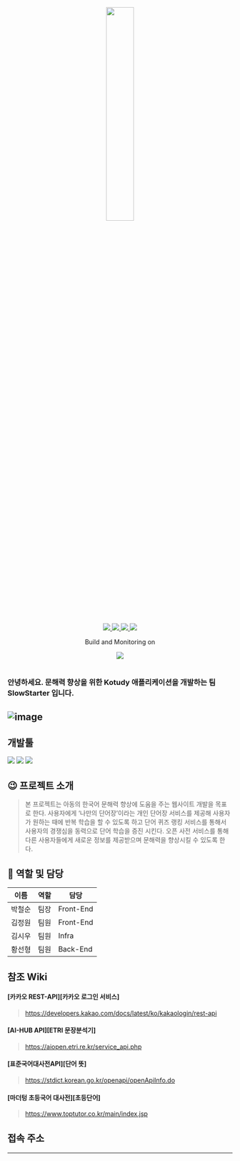 <p align=center><img width="35%" src="https://user-images.githubusercontent.com/28853329/183432749-5acff973-a5be-4bf2-ac68-86d3ddd5b123.png"/><p/>
<p align=center>
<a href="https://www.npmjs.com/">
  <img src="https://img.shields.io/badge/build-pending-yellow?style=flat-square">
</a>
<a href="https://www.npmjs.com/">
<img src="https://img.shields.io/badge/npm-v8.1.2-blue?style=flat-square">
</a>
<a href="https://nextjs.org/">
<img src="https://img.shields.io/badge/next.js-v12.1.0-blue?style=flat-square">
</a>
<a href="https://nodejs.org/">
<img src="https://img.shields.io/badge/node.js-v16.13.2-blue?style=flat-square">
</a>
</p>
<p align=center>
Build and Monitoring on
</p>
<p align=center>
<a href="https://accordions.co.kr/">
<img src="https://user-images.githubusercontent.com/28720642/179758210-c724957e-c2a9-4c14-93da-973cb66bc774.png">
</a>
  </p>
  

# 
###               안녕하세요. 문해력 향상을 위한 Kotudy 애플리케이션을 개발하는 팀 SlowStarter 입니다.
## ![image](https://user-images.githubusercontent.com/28853329/179004765-6ae17bcc-0a17-4bbd-a41a-0cd60d7b24b7.png)
## 개발툴
<p>
<a>
<img src="https://img.shields.io/badge/VScode-FFCA28?style=for-the-badge&logo=appveyor"/>
  </a>
  <a>
<img src="https://img.shields.io/badge/Eclipse-FFFA62?style=for-the-badge&logo=appveyor"/>
  </a>
  <a>
<img src="https://img.shields.io/badge/Kubernetes-F2F362?style=for-the-badge&logo=appveyor"/>
  </a>
</p>
  
## 😉 프로젝트 소개
> 본 프로젝트는 아동의 한국어 문해력 향상에 도움을 주는 웹사이트 개발을 목표로 한다. 사용자에게 ‘나만의 단어장’이라는 개인 단어장 서비스를 제공해 사용자가 원하는 때에 반복 학습을 할 수 있도록 하고 단어 퀴즈 랭킹 서비스를 통해서 사용자의 경쟁심을 동력으로 단어 학습을 증진 시킨다. 오픈 사전 서비스를 통해 다른 사용자들에게 새로운 정보를 제공받으며 문해력을 향상시킬 수 있도록 한다. 

##  🍎 역할 및 담당

| 이름 | 역할 | 담당 |
| ------ | -- | -- |
| 박철순 | 팀장 | Front-End |
| 김정원 | 팀원 | Front-End |
| 김시우 | 팀원 | Infra |
| 황선형 | 팀원 | Back-End |

## 참조 Wiki
#### [카카오 REST-API][카카오 로그인 서비스]
> https://developers.kakao.com/docs/latest/ko/kakaologin/rest-api
#### [AI-HUB API][ETRI 문장분석기]
> https://aiopen.etri.re.kr/service_api.php
#### [표준국어대사전API][단어 뜻]
> https://stdict.korean.go.kr/openapi/openApiInfo.do
#### [마더텅 초등국어 대사전][초등단어]
> https://www.toptutor.co.kr/main/index.jsp
## 접속 주소
####


---


